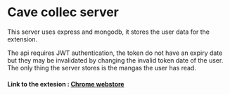 # Cave collec server
This server uses express and mongodb, it stores the user data for the extension.

The api requires JWT authentication, the token do not have an expiry date but they may be invalidated by changing the invalid token date of the user.
The only thing the server stores is the mangas the user has read.


#### Link to the extesion : [Chrome webstore](https://chrome.google.com/webstore/detail/cave-collec/mgbigaljmpnbacbcklgpcfgjobiofoif)
